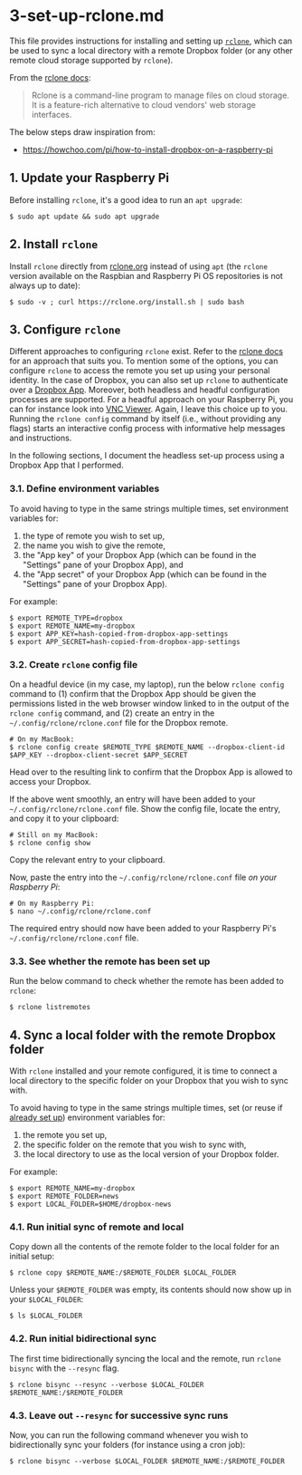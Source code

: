 # 3-set-up-rclone.md

This file provides instructions for installing and setting up [`rclone`](https://rclone.org), which can be used to sync a local directory with a remote Dropbox folder (or any other remote cloud storage supported by `rclone`).

From the [rclone docs](https://rclone.org):

> Rclone is a command-line program to manage files on cloud storage. It is a feature-rich alternative to cloud vendors' web storage interfaces. 

The below steps draw inspiration from:
- https://howchoo.com/pi/how-to-install-dropbox-on-a-raspberry-pi

## 1. Update your Raspberry Pi

Before installing `rclone`, it's a good idea to run an `apt upgrade`:

```shell
$ sudo apt update && sudo apt upgrade
```

## 2. Install `rclone`

Install `rclone` directly from [rclone.org](https://rclone.org/install.sh) instead of using `apt` (the `rclone` version available on the Raspbian and Raspberry Pi OS repositories is not always up to date):

```shell
$ sudo -v ; curl https://rclone.org/install.sh | sudo bash
```

## 3. Configure `rclone`

Different approaches to configuring `rclone` exist. Refer to the [rclone docs](https://rclone.org/dropbox) for an approach that suits you. To mention some of the options, you can configure `rclone` to access the remote you set up using your personal identity. In the case of Dropbox, you can also set up `rclone` to authenticate over a [Dropbox App](https://rclone.org/dropbox/#get-your-own-dropbox-app-id). Moreover, both headless and headful configuration processes are supported. For a headful approach on your Raspberry Pi, you can for instance look into [VNC Viewer](https://www.realvnc.com/en/connect/download/viewer). Again, I leave this choice up to you. Running the `rclone config` command by itself (i.e., without providing any flags) starts an interactive config process with informative help messages and instructions.

In the following sections, I document the headless set-up process using a Dropbox App that I performed.

### 3.1. Define environment variables

To avoid having to type in the same strings multiple times, set environment variables for:

1. the type of remote you wish to set up,
2. the name you wish to give the remote,
3. the "App key" of your Dropbox App (which can be found in the "Settings" pane of your Dropbox App), and
4. the "App secret" of your Dropbox App (which can be found in the "Settings" pane of your Dropbox App).

For example:

```shell
$ export REMOTE_TYPE=dropbox
$ export REMOTE_NAME=my-dropbox
$ export APP_KEY=hash-copied-from-dropbox-app-settings
$ export APP_SECRET=hash-copied-from-dropbox-app-settings
```

### 3.2. Create `rclone` config file

On a headful device (in my case, my laptop), run the below `rclone config` command to (1) confirm that the Dropbox App should be given the permissions listed in the web browser window linked to in the output of the `rclone config` command, and (2) create an entry in the `~/.config/rclone/rclone.conf` file for the Dropbox remote.

```shell
# On my MacBook:
$ rclone config create $REMOTE_TYPE $REMOTE_NAME --dropbox-client-id $APP_KEY --dropbox-client-secret $APP_SECRET
```

Head over to the resulting link to confirm that the Dropbox App is allowed to access your Dropbox.

If the above went smoothly, an entry will have been added to your `~/.config/rclone/rclone.conf` file. Show the config file, locate the entry, and copy it to your clipboard:

```shell
# Still on my MacBook:
$ rclone config show
```

Copy the relevant entry to your clipboard.

Now, paste the entry into the `~/.config/rclone/rclone.conf` file *on your Raspberry Pi*:

```shell
# On my Raspberry Pi:
$ nano ~/.config/rclone/rclone.conf
```

The required entry should now have been added to your Raspberry Pi's `~/.config/rclone/rclone.conf` file.

### 3.3. See whether the remote has been set up

Run the below command to check whether the remote has been added to `rclone`:

```shell
$ rclone listremotes
```

## 4. Sync a local folder with the remote Dropbox folder

With `rclone` installed and your remote configured, it is time to connect a local directory to the specific folder on your Dropbox that you wish to sync with.

To avoid having to type in the same strings multiple times, set (or reuse if [already set up](#31-define-environment-variables)) environment variables for:

1. the remote you set up,
2. the specific folder on the remote that you wish to sync with,
3. the local directory to use as the local version of your Dropbox folder.

For example:

```shell
$ export REMOTE_NAME=my-dropbox
$ export REMOTE_FOLDER=news
$ export LOCAL_FOLDER=$HOME/dropbox-news
```

### 4.1. Run initial sync of remote and local

Copy down all the contents of the remote folder to the local folder for an initial setup:

```shell
$ rclone copy $REMOTE_NAME:/$REMOTE_FOLDER $LOCAL_FOLDER
```

Unless your `$REMOTE_FOLDER` was empty, its contents should now show up in your `$LOCAL_FOLDER`:

```shell
$ ls $LOCAL_FOLDER
```

### 4.2. Run initial bidirectional sync

The first time bidirectionally syncing the local and the remote, run `rclone bisync` with the `--resync` flag.

```shell
$ rclone bisync --resync --verbose $LOCAL_FOLDER $REMOTE_NAME:/$REMOTE_FOLDER
```

### 4.3. Leave out `--resync` for successive sync runs

Now, you can run the following command whenever you wish to bidirectionally sync your folders (for instance using a cron job):

```shell
$ rclone bisync --verbose $LOCAL_FOLDER $REMOTE_NAME:/$REMOTE_FOLDER
```
